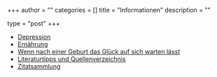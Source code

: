 +++
author = ""
categories = []
title = "Informationen"
description = ""
 
type = "post"
+++

* [Depression](/infodepression)
* [Ernährung](/ernaehrung)
* [Wenn nach einer Geburt das Glück auf sich warten lässt](/infoppd)
* [Literaturtipps und Quellenverzeichnis](/literatur)
* [Zitatsammlung](/zitate)
